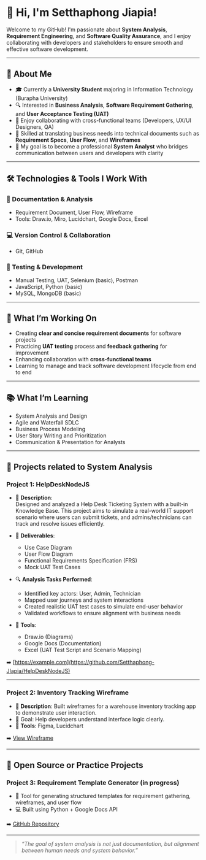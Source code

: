 # 👋 Hi, I'm Setthaphong Jiapia!

Welcome to my GitHub! I'm passionate about **System Analysis**, **Requirement Engineering**, and **Software Quality Assurance**, and I enjoy collaborating with developers and stakeholders to ensure smooth and effective software development.

---

## 👤 About Me
- 🎓 Currently a **University Student** majoring in Information Technology (Burapha University)
- 🔍 Interested in **Business Analysis**, **Software Requirement Gathering**, and **User Acceptance Testing (UAT)**
- 💬 Enjoy collaborating with cross-functional teams (Developers, UX/UI Designers, QA)
- 📝 Skilled at translating business needs into technical documents such as **Requirement Specs**, **User Flow**, and **Wireframes**
- 🎯 My goal is to become a professional **System Analyst** who bridges communication between users and developers with clarity

---

## 🛠️ Technologies & Tools I Work With

### 📄 Documentation & Analysis
- Requirement Document, User Flow, Wireframe  
- Tools: Draw.io, Miro, Lucidchart, Google Docs, Excel

### 💻 Version Control & Collaboration
- Git, GitHub

### 🧪 Testing & Development
- Manual Testing, UAT, Selenium (basic), Postman  
- JavaScript, Python (basic)  
- MySQL, MongoDB (basic)

---

## 🚀 What I’m Working On
- Creating **clear and concise requirement documents** for software projects
- Practicing **UAT testing** process and **feedback gathering** for improvement
- Enhancing collaboration with **cross-functional teams**
- Learning to manage and track software development lifecycle from end to end

---

## 📚 What I’m Learning
- System Analysis and Design  
- Agile and Waterfall SDLC  
- Business Process Modeling  
- User Story Writing and Prioritization  
- Communication & Presentation for Analysts

---

## 📁 Projects related to System Analysis

### Project 1: HelpDeskNodeJS
- 📝 **Description**:  
  Designed and analyzed a Help Desk Ticketing System with a built-in Knowledge Base. This project aims to simulate a real-world IT support scenario where users can submit tickets, and admins/technicians can track and resolve issues efficiently.

- 📌 **Deliverables**:
  - Use Case Diagram
  - User Flow Diagram
  - Functional Requirements Specification (FRS)
  - Mock UAT Test Cases

- 🔍 **Analysis Tasks Performed**:
  - Identified key actors: User, Admin, Technician
  - Mapped user journeys and system interactions
  - Created realistic UAT test cases to simulate end-user behavior
  - Validated workflows to ensure alignment with business needs

- 📂 **Tools**:
  - Draw.io (Diagrams)
  - Google Docs (Documentation)
  - Excel (UAT Test Script and Scenario Mapping)

➡️ [https://example.com](https://github.com/Setthaphong-JIapia/HelpDeskNodeJS)

---

### Project 2: Inventory Tracking Wireframe
- 📝 **Description**: Built wireframes for a warehouse inventory tracking app to demonstrate user interaction.  
- 🎯 Goal: Help developers understand interface logic clearly.  
- 📂 **Tools**: Figma, Lucidchart  

➡️ [View Wireframe](https://example.com)

---

## 📂 Open Source or Practice Projects

### Project 3: Requirement Template Generator (in progress)
- 🧠 Tool for generating structured templates for requirement gathering, wireframes, and user flow
- 💻 Built using Python + Google Docs API

➡️ [GitHub Repository](https://github.com/yourusername/requirement-template-generator)

---

> _“The goal of system analysis is not just documentation, but alignment between human needs and system behavior.”_

